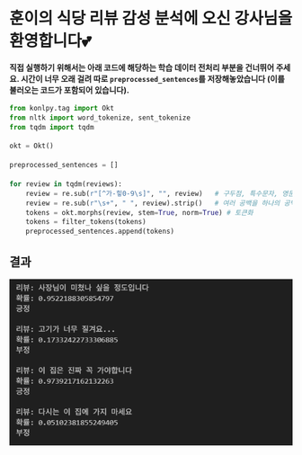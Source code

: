 # 훈이의 식당 리뷰 감성 분석에 오신 강사님을 환영합니다💕

**직접 실행하기 위해서는 아래 코드에 해당하는 학습 데이터 전처리 부분을 건너뛰어 주세요. 시간이 너무 오래 걸려 따로 `preprocessed_sentences`를 저장해놓았습니다 (이를 불러오는 코드가 포함되어 있습니다).**

```python
from konlpy.tag import Okt
from nltk import word_tokenize, sent_tokenize
from tqdm import tqdm

okt = Okt()

preprocessed_sentences = []

for review in tqdm(reviews):
    review = re.sub(r"[^가-힣0-9\s]", "", review)   # 구두점, 특수문자, 영문 제거
    review = re.sub(r"\s+", " ", review).strip()   # 여러 공백을 하나의 공백으로
    tokens = okt.morphs(review, stem=True, norm=True) # 토큰화
    tokens = filter_tokens(tokens)
    preprocessed_sentences.append(tokens)
```

## 결과

![snetiment_model_result](image/sentiment_result.png)
